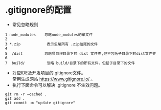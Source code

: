 # .gitignore的配置  

- 常见忽略规则  

```git
1 node_modules    忽略node_modules的单文件  
2  
3 *.zip            表示忽略所有 .zip结尾的文件
4  
5  /dist          忽略项目根目录下的 dist 文件夹,但不包括子目录下的dist文件夹
6  
7  build/          忽略 build/目录下的所有文件，包括子目录下的文件
```

- 对应IDE及开发项目的.gitignore文件。  
常用生成网站 <https://www.gitignore.io/> 。  
- 执行下面命令可以解决 .gitignore 不生效问题。

```git
git rm -r –cached .
git add .  
git commit -m "update gitignore"  
```

